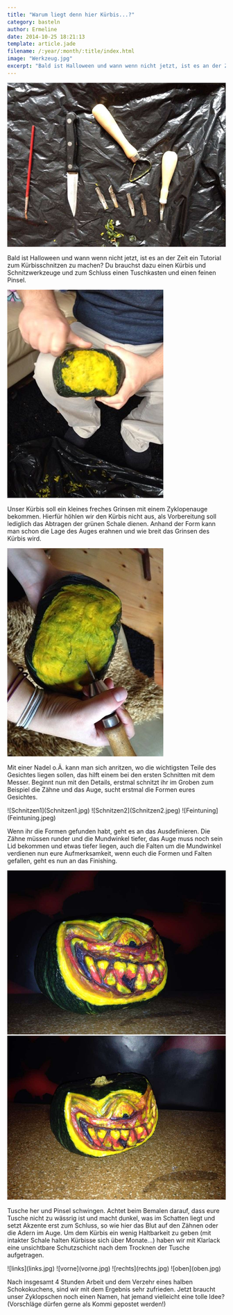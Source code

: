 ```yaml
---
title: "Warum liegt denn hier Kürbis...?"
category: basteln
author: Ermeline
date: 2014-10-25 18:21:13
template: article.jade
filename: /:year/:month/:title/index.html
image: "Werkzeug.jpg"
excerpt: "Bald ist Halloween und wann wenn nicht jetzt, ist es an der Zeit ein Tutorial zum Kürbisschnitzen zu machen?"
---
```


![Werkzeug](Werkzeug.jpg)

Bald ist Halloween und wann wenn nicht jetzt, ist es an der Zeit ein Tutorial zum Kürbisschnitzen zu machen? Du brauchst dazu einen Kürbis und Schnitzwerkzeuge und zum Schluss einen Tuschkasten und einen feinen Pinsel.


![Abtragen](Abtragen.jpeg)

Unser Kürbis soll ein kleines freches Grinsen mit einem Zyklopenauge bekommen. Hierfür höhlen wir den Kürbis nicht aus, als Vorbereitung soll lediglich das Abtragen der grünen Schale dienen. Anhand der Form kann man schon die Lage des Auges erahnen und wie breit das Grinsen des Kürbis wird.


![Markieren](Markieren.jpeg)

Mit einer Nadel o.Ä. kann man sich anritzen, wo die wichtigsten Teile des Gesichtes liegen sollen, das hilft einem bei den ersten Schnitten mit dem Messer. Beginnt nun mit den Details, erstmal schnitzt ihr im Groben zum Beispiel die Zähne und das Auge, sucht erstmal die Formen eures Gesichtes.


<div class="slideshow_landscape">
![Schnitzen1](Schnitzen1.jpg)
![Schnitzen2](Schnitzen2.jpeg)
![Feintuning](Feintuning.jpeg)
</div>

Wenn ihr die Formen gefunden habt, geht es an das Ausdefinieren. Die Zähne müssen runder und die Mundwinkel tiefer, das Auge muss noch sein Lid bekommen und etwas tiefer liegen, auch die Falten um die Mundwinkel verdienen nun eure Aufmerksamkeit, wenn euch die Formen und Falten gefallen, geht es nun an das Finishing.  


![Seitelinks](Seitelinks.jpg)
![vonOben](vonOben.jpg)

Tusche her und Pinsel schwingen. Achtet beim Bemalen darauf, dass eure Tusche nicht zu wässrig ist und macht dunkel, was im Schatten liegt und setzt Akzente erst zum Schluss, so wie hier das Blut auf den Zähnen oder die Adern im Auge. Um dem Kürbis ein wenig Haltbarkeit zu geben (mit intakter Schale halten Kürbisse sich über Monate...) haben wir mit Klarlack eine unsichtbare Schutzschicht nach dem Trocknen der Tusche aufgetragen.


<div class="slideshow_landscape">
![links](links.jpg)
![vorne](vorne.jpg)
![rechts](rechts.jpg)
![oben](oben.jpg)
</div>

Nach insgesamt 4 Stunden Arbeit und dem Verzehr eines halben Schokokuchens, sind wir mit dem Ergebnis sehr zufrieden. Jetzt braucht unser Zyklopschen noch einen Namen, hat jemand vielleicht eine tolle Idee? (Vorschläge dürfen gerne als Kommi gepostet werden!)
